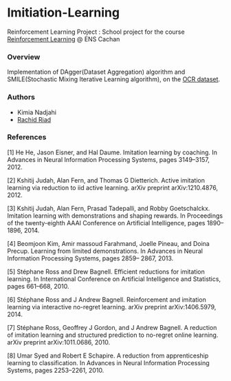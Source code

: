 # Imitiation-Learning
Reinforcement Learning Project : School project for the course [Reinforcement Learning](http://chercheurs.lille.inria.fr/~lazaric/Webpage/MVA-RL_Course16.html) @ ENS Cachan

### Overview

Implementation of DAgger(Dataset Aggregation) algorithm and SMILE(Stochastic Mixing Iterative Learning algorithm), on the [OCR dataset](http://ai.stanford.edu/~btaskar/ocr/). 

### Authors
- Kimia Nadjahi
- [Rachid Riad](https://rachine.github.io/)


### References
[1] He He, Jason Eisner, and Hal Daume. Imitation learning by coaching. In Advances in Neural
Information Processing Systems, pages 3149–3157, 2012.

[2] Kshitij Judah, Alan Fern, and Thomas G Dietterich. Active imitation learning via reduction to
iid active learning. arXiv preprint arXiv:1210.4876, 2012.

[3] Kshitij Judah, Alan Fern, Prasad Tadepalli, and Robby Goetschalckx. Imitation learning with
demonstrations and shaping rewards. In Proceedings of the twenty-eighth AAAI Conference on
Artificial Intelligence, pages 1890–1896, 2014.

[4] Beomjoon Kim, Amir massoud Farahmand, Joelle Pineau, and Doina Precup. Learning from
limited demonstrations. In Advances in Neural Information Processing Systems, pages 2859–
2867, 2013.

[5] Stéphane Ross and Drew Bagnell. Efficient reductions for imitation learning. In International
Conference on Artificial Intelligence and Statistics, pages 661–668, 2010.

[6] Stéphane Ross and J Andrew Bagnell. Reinforcement and imitation learning via interactive
no-regret learning. arXiv preprint arXiv:1406.5979, 2014.

[7] Stéphane Ross, Geoffrey J Gordon, and J Andrew Bagnell. A reduction of imitation learning
and structured prediction to no-regret online learning. arXiv preprint arXiv:1011.0686, 2010.

[8] Umar Syed and Robert E Schapire. A reduction from apprenticeship learning to classification.
In Advances in Neural Information Processing Systems, pages 2253–2261, 2010.

<!-- ### Acknowledgments
A huge part of the code is taken from this [github repository](https://github.com/Relja/netvlad), the examples in MatConvNet, and for the benchmarks we used the code from the [project page](http://www.cs.unc.edu/~vicente/urban/) -->
